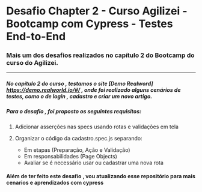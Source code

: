 # Desafio Chapter 2 - Curso Agilizei - Bootcamp com Cypress - Testes End-to-End

### Mais um dos desafios realizados no capítulo 2 do Bootcamp do curso do Agilizei. 

----------------------------------------------------------------------------------

##### No capítulo 2 do curso ,  testamos o site [Demo Realword]  https://demo.realworld.io/#/ , onde foi realizado alguns cenários de testes, como o de login , cadastro e criar um novo artigo.

##### Para o desafio , foi proposto os seguintes requisitos:

1. Adicionar asserções nas specs usando rotas e validações em tela

2. Organizar o código da cadastro.spec.js separando:
   - Em etapas (Preparação, Ação e Validação)
   - Em responsabilidades (Page Objects)
   - Avaliar se é necessário usar ou cadastrar uma nova rota


#### Além de ter feito este desafio , vou atualizando esse repositório para mais cenarios e aprendizados com cypress


